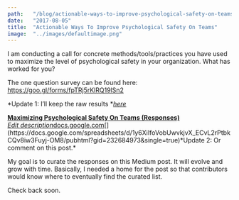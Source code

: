 ```yaml
---
path:	"/blog/actionable-ways-to-improve-psychological-safety-on-teams"
date:	"2017-08-05"
title:	"Actionable Ways To Improve Psychological Safety On Teams"
image:	"../images/defaultimage.png"
---
```


I am conducting a call for concrete methods/tools/practices you have used to maximize the level of psychological safety in your organization. What has worked for you?

The one question survey can be found here: <https://goo.gl/forms/fpTRj5rKlRQ19lSn2>

*Update 1: I’ll keep the raw results *[*here*](https://docs.google.com/spreadsheets/d/1y6XiIfoVobUwvkjvX_ECvL2rPtbkCQv8iw3Fuyj-OM8/edit?usp=sharing)

[**Maximizing Psychological Safety On Teams (Responses)**  
*Edit description*docs.google.com](https://docs.google.com/spreadsheets/d/1y6XiIfoVobUwvkjvX_ECvL2rPtbkCQv8iw3Fuyj-OM8/pubhtml?gid=232684973&single=true "https://docs.google.com/spreadsheets/d/1y6XiIfoVobUwvkjvX_ECvL2rPtbkCQv8iw3Fuyj-OM8/pubhtml?gid=232684973&single=true")[](https://docs.google.com/spreadsheets/d/1y6XiIfoVobUwvkjvX_ECvL2rPtbkCQv8iw3Fuyj-OM8/pubhtml?gid=232684973&single=true)*Update 2: Or comment on this post.*

My goal is to curate the responses on this Medium post. It will evolve and grow with time. Basically, I needed a home for the post so that contributors would know where to eventually find the curated list.

Check back soon.

